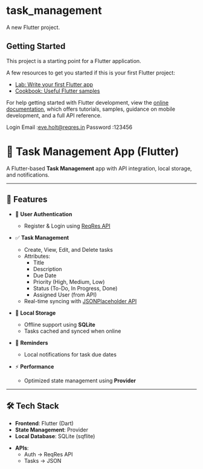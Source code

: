 # task_management

A new Flutter project.

## Getting Started

This project is a starting point for a Flutter application.

A few resources to get you started if this is your first Flutter project:

- [Lab: Write your first Flutter app](https://docs.flutter.dev/get-started/codelab)
- [Cookbook: Useful Flutter samples](https://docs.flutter.dev/cookbook)

For help getting started with Flutter development, view the
[online documentation](https://docs.flutter.dev/), which offers tutorials,
samples, guidance on mobile development, and a full API reference.


Login
 Email :eve.holt@reqres.in
 Password :123456

# 📌 Task Management App (Flutter)

A Flutter-based **Task Management** app with API integration, local storage, and notifications.

---

## 🚀 Features

- 🔐 **User Authentication**
    - Register & Login using [ReqRes API](https://reqres.in/)

- ✅ **Task Management**
    - Create, View, Edit, and Delete tasks
    - Attributes:
        - Title
        - Description
        - Due Date
        - Priority (High, Medium, Low)
        - Status (To-Do, In Progress, Done)
        - Assigned User (from API)
    - Real-time syncing with [JSONPlaceholder API](https://jsonplaceholder.typicode.com/)

- 📂 **Local Storage**
    - Offline support using **SQLite**
    - Tasks cached and synced when online

- 🔔 **Reminders**
    - Local notifications for task due dates

- ⚡ **Performance**
    - Optimized state management using **Provider**

---

## 🛠️ Tech Stack

- **Frontend**: Flutter (Dart)
- **State Management**: Provider
- **Local Database**: SQLite (sqflite)

[//]: # (- **Notifications**: flutter_local_notifications)
- **APIs**:
    - Auth → ReqRes API
    - Tasks → JSON
